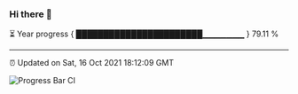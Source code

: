 ### Hi there 👋

⏳ Year progress { ███████████████████████▁▁▁▁▁▁▁ } 79.11 %

---

⏰ Updated on Sat, 16 Oct 2021 18:12:09 GMT

![Progress Bar CI](https://github.com/liununu/liununu/workflows/Progress%20Bar%20CI/badge.svg)
